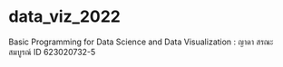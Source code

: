 # data_viz_2022
Basic Programming for Data Science and Data Visualization : ญาดา สรณะสมบูรณ์ ID 623020732-5
